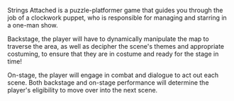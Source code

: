 Strings Attached is a puzzle-platformer game that guides you through the job of a clockwork puppet, who is responsible for managing and starring in a one-man show.

Backstage, the player will have to dynamically manipulate the map to traverse the area, as well as decipher the scene's themes and appropriate costuming, to ensure that they are in costume and ready for the stage in time!

On-stage, the player will engage in combat and dialogue to act out each scene. Both backstage and on-stage performance will determine the player's eligibility to move over into the next scene.
